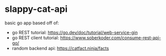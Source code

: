 # slappy-cat-api

basic go app based off of: 
- go REST tutorial: https://go.dev/doc/tutorial/web-service-gin
- go REST client tutorial: https://www.soberkoder.com/consume-rest-api-go/
- random backend api: https://catfact.ninja/facts